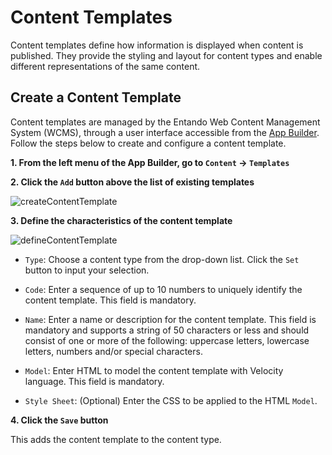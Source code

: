 # Content Templates

Content templates define how information is displayed when content is published. They provide the styling and layout for content types and enable different representations of the same content.

## Create a Content Template

Content templates are managed by the Entando Web Content Management System (WCMS), through a user interface accessible from the [App Builder](../../docs/getting-started/concepts-overview.md#entando-app-builder). Follow the steps below to create and configure a content template.

**1. From the left menu of the App Builder, go to `Content` → `Templates`**

**2. Click the `Add` button above the list of existing templates**  

![createContentTemplate](./img/content_template1.png)

**3. Define the characteristics of the content template**

![defineContentTemplate](./img/content_template2.png)

- `Type`: Choose a content type from the drop-down list. Click the `Set` button to input your selection.

- `Code`: Enter a sequence of up to 10 numbers to uniquely identify the content template. This field is mandatory.

- `Name`: Enter a name or description for the content template. This field is mandatory and supports a string of 50 characters or less and should consist of one or more of the following: uppercase letters, lowercase letters, numbers and/or special characters.

- `Model`: Enter HTML to model the content template with Velocity language. This field is mandatory.

- `Style Sheet`: (Optional) Enter the CSS to be applied to the HTML `Model`.

**4. Click the `Save` button**

This adds the content template to the content type.

